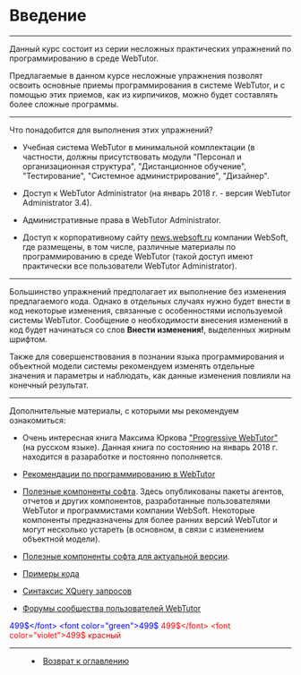 # Введение

***

Данный курс состоит из серии несложных практических упражнений по программированию в среде WebTutor.

Предлагаемые в данном курсе несложные упражнения позволят освоить основные приемы программирования в системе WebTutor, и с помощью этих приемов, как из кирпичиков, можно будет составлять более сложные программы.

---

Что понадобится для выполнения этих упражнений?

* Учебная система WebTutor в минимальной комплектации (в частности, должны присутствовать модули "Персонал и организационная структура", "Дистанционное обучение", "Тестирование", "Системное администрирование", "Дизайнер".

* Доступ к WebTutor Administrator (на январь 2018 г. - версия WebTutor Administrator 3.4). 

* Административные права в WebTutor Administrator.

* Доступ к корпоративному сайту [news.websoft.ru](http://news.websoft.ru) компании WebSoft, где размещены, в том числе, различные материалы по программированию в среде WebTutor (такой доступ имеют практически все пользователи WebTutor Administrator).

---

Большинство упражнений предполагает их выполнение без изменения предлагаемого кода. Однако в отдельных случаях нужно будет внести в код некоторые изменения, связанные с особенностями используемой системы WebTutor. Сообщение о необходимости внесения изменений в код будет начинаться со слов **Внести изменения!**, выделенных жирным шрифтом.

Также для совершенствования в познании языка программирования и объектной модели системы рекомендуем изменять отдельные значения и параметры и наблюдать, как данные изменения повлияли на конечный результат.

---

Дополнительные материалы, с которыми мы рекомендуем ознакомиться:

* Очень интересная книга Максима Юркова ["Progressive WebTutor"](https://maksimyurkov.gitbooks.io/progressive-webtutor/content/) (на русском языке). Данная книга по состоянию на январь 2018 г. находится в разаработке и постоянно пополняется.

* [Рекомендации по программированию в WebTutor](http://news.websoft.ru/view_doc.html?mode=doc_type&custom_web_template_id=6338676538438660354&doc_id=6335654646356313384)

* [Полезные компоненты софта](http://news_old.websoft.ru/db/kb/97C9435BB2FECDADC32574000045B2F7/components.html). Здесь опубликованы пакеты агентов, отчетов и других компонентов, разработанные пользователями WebTutor и программистами компании WebSoft. Некоторые компоненты предназначены для более ранних версий WebTutor и могут несколько устареть (в основном, в связи с изменением объектной модели).

* [Полезные компоненты софта для актуальной версии](http://news.websoft.ru/view_doc.html?mode=component&cid=14FA771ADEE4C7D3C32574E30024D2DA). 

* [Примеры кода](http://news.websoft.ru/view_doc.html?mode=doc&doc_id=5900009198344233397)

* [Синтаксис XQuery запросов](http://news.websoft.ru/view_doc.html?mode=doc&doc_id=5900009198344233408)

* [Форумы сообщества пользователей WebTutor](http://news.websoft.ru/view_doc.html?mode=doc&doc_id=5900009198344233445)


<font color="blue">499$</font>
<font color="green">499$</font>
<font color="red">499$</font>
<font color="violet">499$</font>
<font color="#cc0000">красный</font>


***

<dd><li> <a href="README.md"> Возврат к оглавлению</a></dd>
